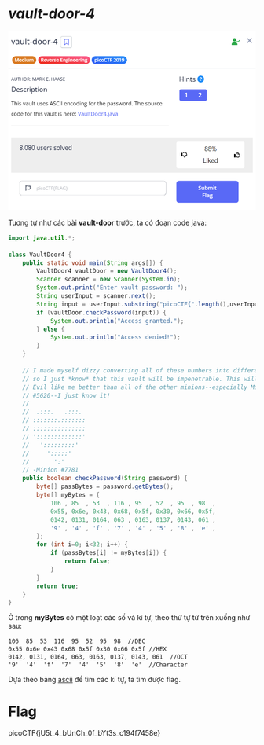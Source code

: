 ***vault-door-4***
===
![alt text](image.png)

Tương tự như các bài **vault-door** trước, ta có đoạn code java:
```java
import java.util.*;

class VaultDoor4 {
    public static void main(String args[]) {
        VaultDoor4 vaultDoor = new VaultDoor4();
        Scanner scanner = new Scanner(System.in);
        System.out.print("Enter vault password: ");
        String userInput = scanner.next();
        String input = userInput.substring("picoCTF{".length(),userInput.length()-1);
        if (vaultDoor.checkPassword(input)) {
            System.out.println("Access granted.");
        } else {
            System.out.println("Access denied!");
        }
    }

    // I made myself dizzy converting all of these numbers into different bases,
    // so I just *know* that this vault will be impenetrable. This will make Dr.
    // Evil like me better than all of the other minions--especially Minion
    // #5620--I just know it!
    //
    //  .:::.   .:::.
    // :::::::.:::::::
    // :::::::::::::::
    // ':::::::::::::'
    //   ':::::::::'
    //     ':::::'
    //       ':'
    // -Minion #7781
    public boolean checkPassword(String password) {
        byte[] passBytes = password.getBytes();
        byte[] myBytes = {
            106 , 85  , 53  , 116 , 95  , 52  , 95  , 98  ,
            0x55, 0x6e, 0x43, 0x68, 0x5f, 0x30, 0x66, 0x5f,
            0142, 0131, 0164, 063 , 0163, 0137, 0143, 061 ,
            '9' , '4' , 'f' , '7' , '4' , '5' , '8' , 'e' ,
        };
        for (int i=0; i<32; i++) {
            if (passBytes[i] != myBytes[i]) {
                return false;
            }
        }
        return true;
    }
}
```

Ở trong **myBytes** có một loạt các số và kí tự, theo thứ tự từ trên xuống như sau:<br>
```
106  85  53  116  95  52  95  98  //DEC
0x55 0x6e 0x43 0x68 0x5f 0x30 0x66 0x5f //HEX
0142, 0131, 0164, 063, 0163, 0137, 0143, 061  //OCT
'9'  '4'  'f'  '7'  '4'  '5'  '8'  'e'  //Character
```
Dựa theo bảng [ascii](https://www.ascii-code.com/) để tìm các kí tự, ta tìm được flag.

Flag
=
picoCTF{jU5t_4_bUnCh_0f_bYt3s_c194f7458e}